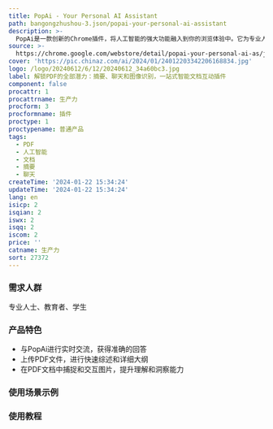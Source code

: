 ```yaml
---
title: PopAi - Your Personal AI Assistant
path: bangongzhushou-3.json/popai-your-personal-ai-assistant
description: >-
  PopAi是一款创新的Chrome插件，将人工智能的强大功能融入到你的浏览体验中。它为专业人士、教育者和学生提供了一套无与伦比的功能，以优化你的数字互动体验。通过与PopAi进行实时交流，你可以提问并获得即时准确的回答。你可以上传PDF文件进行快速综述和详细大纲，帮助你快速回顾和深入研究复杂材料。你还可以在PDF文档中捕捉和交互图片，开启全新的理解和洞察。PopAi的界面简洁直观，易于操作。它支持多语言，并定期更新和改进，以提供更好的用户体验。欢迎下载PopAi，让你的网络互动更智能。
source: >-
  https://chrome.google.com/webstore/detail/popai-your-personal-ai-as/jaaajddkaoldkiajncgakhmogoboijoo?hl=en
cover: 'https://pic.chinaz.com/ai/2024/01/24012203342206168834.jpg'
logo: /logo/20240612/6/12/20240612_34a60bc3.jpg
label: 解锁PDF的全部潜力：摘要、聊天和图像识别，一站式智能文档互动插件
component: false
procattr: 1
procattrname: 生产力
procform: 3
procformname: 插件
proctype: 1
proctypename: 普通产品
tags:
  - PDF
  - 人工智能
  - 文档
  - 摘要
  - 聊天
createTime: '2024-01-22 15:34:24'
updateTime: '2024-01-22 15:34:24'
lang: en
isicp: 2
isqian: 2
iswx: 2
isqq: 2
iscom: 2
price: ''
catname: 生产力
sort: 27372
---
```




### 需求人群
专业人士、教育者、学生

### 产品特色
- 与PopAi进行实时交流，获得准确的回答
- 上传PDF文件，进行快速综述和详细大纲
- 在PDF文档中捕捉和交互图片，提升理解和洞察能力

### 使用场景示例


### 使用教程


  
